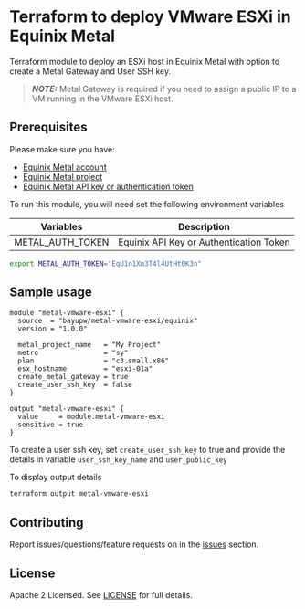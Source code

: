 # Terraform to deploy VMware ESXi in Equinix Metal

Terraform module to deploy an ESXi host in Equinix Metal with option to create a Metal Gateway and User SSH key.
> **_NOTE:_** 
> Metal Gateway is required if you need to assign a public IP to a VM running in the VMware ESXi host.

## Prerequisites

Please make sure you have:
- [Equinix Metal account](https://metal.equinix.com/developers/docs/accounts/users/#profile)
- [Equinix Metal project](https://metal.equinix.com/developers/docs/accounts/projects/)
- [Equinix Metal API key or authentication token](https://metal.equinix.com/developers/docs/accounts/users/#api-keys)

To run this module, you will need set the following environment variables

Variables | Description
--- | ---
METAL_AUTH_TOKEN | Equinix API Key or Authentication Token


```bash
export METAL_AUTH_TOKEN="EqU1n1Xm3T4l4UtHt0K3n"
```

## Sample usage

```hcl
module "metal-vmware-esxi" {
  source  = "bayupw/metal-vmware-esxi/equinix"
  version = "1.0.0"

  metal_project_name   = "My Project"
  metro                = "sy"
  plan                 = "c3.small.x86"
  esx_hostname         = "esxi-01a"
  create_metal_gateway = true
  create_user_ssh_key  = false
}

output "metal-vmware-esxi" {
  value     = module.metal-vmware-esxi
  sensitive = true
}
```

To create a user ssh key, set ```create_user_ssh_key``` to true and provide the details in variable ```user_ssh_key_name``` and ```user_public_key```

To display output details

```bash
terraform output metal-vmware-esxi
```

## Contributing

Report issues/questions/feature requests on in the [issues](https://github.com/bayupw/terraform-equinix-metal-vmware-esxi/issues/new) section.

## License

Apache 2 Licensed. See [LICENSE](https://github.com/bayupw/terraform-equinix-metal-vmware-esxi/tree/master/LICENSE) for full details.